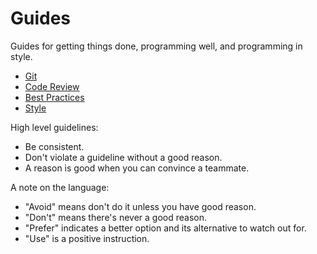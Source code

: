 Guides
======

Guides for getting things done, programming well, and programming in style.

* [Git](/git)
* [Code Review](/code-review)
* [Best Practices](/best-practices)
* [Style](/style)

High level guidelines:

* Be consistent.
* Don't violate a guideline without a good reason.
* A reason is good when you can convince a teammate.

A note on the language:

* "Avoid" means don't do it unless you have good reason.
* "Don't" means there's never a good reason.
* "Prefer" indicates a better option and its alternative to watch out for.
* "Use" is a positive instruction.
